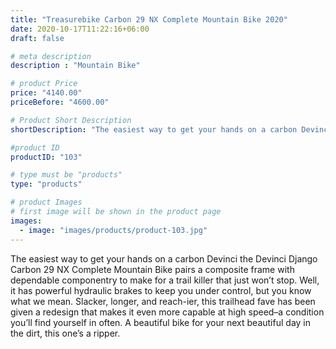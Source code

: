 ```yaml
---
title: "Treasurebike Carbon 29 NX Complete Mountain Bike 2020"
date: 2020-10-17T11:22:16+06:00
draft: false

# meta description
description : "Mountain Bike"

# product Price
price: "4140.00"
priceBefore: "4600.00"

# Product Short Description
shortDescription: "The easiest way to get your hands on a carbon Devinci the Devinci Django Carbon 29 NX Complete Mountain Bike pairs a .."

#product ID
productID: "103"

# type must be "products"
type: "products"

# product Images
# first image will be shown in the product page
images:
  - image: "images/products/product-103.jpg"
---
```


The easiest way to get your hands on a carbon Devinci the Devinci Django Carbon 29 NX Complete Mountain Bike pairs a composite frame with dependable componentry to make for a trail killer that just won’t stop. Well, it has powerful hydraulic brakes to keep you under control, but you know what we mean. Slacker, longer, and reach-ier, this trailhead fave has been given a redesign that makes it even more capable at high speed–a condition you’ll find yourself in often. A beautiful bike for your next beautiful day in the dirt, this one’s a ripper.
